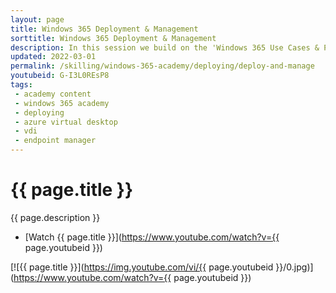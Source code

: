 ```yaml
---
layout: page
title: Windows 365 Deployment & Management
sorttitle: Windows 365 Deployment & Management
description: In this session we build on the 'Windows 365 Use Cases & Planning' session. We summarize Contoso's device requirements and landscape, how to make decisions between Windows 365 and Azure Virtual Desktop, and how to deploy Windows 365 Cloud PCs and integrate with Microsoft Endpoint Manager. 
updated: 2022-03-01
permalink: /skilling/windows-365-academy/deploying/deploy-and-manage
youtubeid: G-I3L0REsP8
tags: 
 - academy content
 - windows 365 academy
 - deploying
 - azure virtual desktop
 - vdi
 - endpoint manager
---
```


# {{ page.title }}

{{ page.description }}

* [Watch {{ page.title }}](https://www.youtube.com/watch?v={{ page.youtubeid }})

[![{{ page.title }}](https://img.youtube.com/vi/{{ page.youtubeid }}/0.jpg)](https://www.youtube.com/watch?v={{ page.youtubeid }})